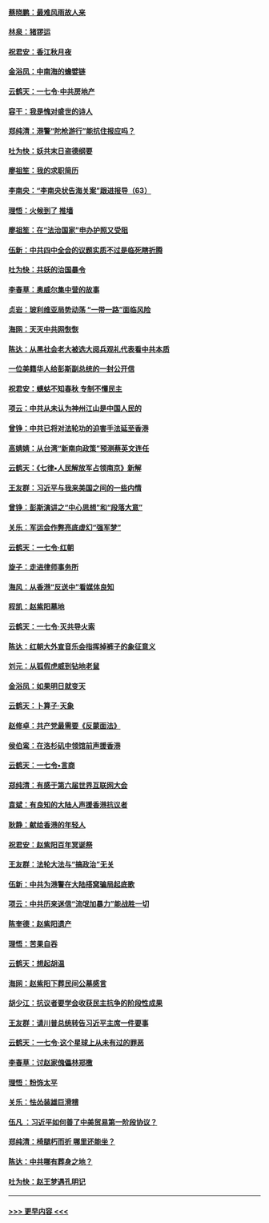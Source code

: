 #### [蔡晓鹏：最难风雨故人来](../pages/nsc993/n11633145.md?t=11051133) 
#### [林泉：猪猡运](../pages/nsc993/n11631469.md?t=11051133) 
#### [祝君安：香江秋月夜](../pages/nsc993/n11631440.md?t=11051133) 
#### [金浴凤：中南海的蟾嬖链](../pages/nsc993/n11631290.md?t=11051133) 
#### [云鹤天：一七令·中共房地产](../pages/nsc993/n11630084.md?t=11051133) 
#### [容干：我是愧对盛世的诗人](../pages/nsc993/n11630059.md?t=11051133) 
#### [郑纯清：港警“陀枪游行”能抗住报应吗？](../pages/nsc993/n11629999.md?t=11051133) 
#### [吐为快：妖共末日盗德纲要](../pages/nsc993/n11628610.md?t=11051133) 
#### [廖祖笙：我的求职简历](../pages/nsc993/n11628492.md?t=11051133) 
#### [李南央：“李南央状告海关案”跟进报导（63）](../pages/nsc993/n11627039.md?t=11051133) 
#### [理悟：火候到了 推墙](../pages/nsc993/n11626917.md?t=11051133) 
#### [廖祖笙：在“法治国家”申办护照又受阻](../pages/nsc993/n11626500.md?t=11051133) 
#### [伍新：中共四中全会的议题实质不过是临死瞎折腾](../pages/nsc993/n11621774.md?t=11051133) 
#### [吐为快：共妖的治国暴令](../pages/nsc993/n11621401.md?t=11051133) 
#### [李春草：奥威尔集中营的故事](../pages/nsc993/n11621373.md?t=11051133) 
#### [贞岩：玻利维亚局势动荡 “一带一路”面临风险](../pages/nsc993/n11619480.md?t=11051133) 
#### [海网：天灭中共网恢恢](../pages/nsc993/n11618261.md?t=11051133) 
#### [陈达：从黑社会老大被选大阅兵观礼代表看中共本质](../pages/nsc993/n11618229.md?t=11051133) 
#### [一位美籍华人给彭斯副总统的一封公开信](../pages/nsc993/n11616906.md?t=11051133) 
#### [祝君安：蟪蛄不知春秋  专制不懂民主](../pages/nsc993/n11616882.md?t=11051133) 
#### [项云：中共从未认为神州江山是中国人民的](../pages/nsc993/n11616763.md?t=11051133) 
#### [曾铮：中共已将对法轮功的迫害手法延至香港](../pages/nsc993/n11616561.md?t=11051133) 
#### [高婧婧：从台湾“新南向政策”预测蔡英文连任](../pages/nsc993/n11616518.md?t=11051133) 
#### [云鹤天：《七律▪人民解放军占领南京》新解](../pages/nsc993/n11616490.md?t=11051133) 
#### [王友群：习近平与我来美国之间的一些内情](../pages/nsc993/n11615052.md?t=11051133) 
#### [曾铮：彭斯演讲之“中心思想”和“段落大意”](../pages/nsc993/n11615020.md?t=11051133) 
#### [关乐：军运会作弊亮底虚幻“强军梦”](../pages/nsc993/n11615008.md?t=11051133) 
#### [云鹤天：一七令‧红朝](../pages/nsc993/n11615000.md?t=11051133) 
#### [旋子：走进律师事务所](../pages/nsc993/n11614894.md?t=11051133) 
#### [海风：从香港“反送中”看媒体良知](../pages/nsc993/n11614480.md?t=11051133) 
#### [程凯：赵紫阳墓地](../pages/nsc993/n11614464.md?t=11051133) 
#### [云鹤天：一七令‧灭共导火索](../pages/nsc993/n11613471.md?t=11051133) 
#### [陈达：红朝大外宣音乐会指挥掉裤子的象征意义](../pages/nsc993/n11613456.md?t=11051133) 
#### [刘元：从狐假虎威到钻地老鼠](../pages/nsc993/n11612832.md?t=11051133) 
#### [金浴凤：如果明日就变天](../pages/nsc993/n11611135.md?t=11051133) 
#### [云鹤天：卜算子‧天象](../pages/nsc993/n11609023.md?t=11051133) 
#### [赵修卓：共产党最需要《反蒙面法》](../pages/nsc993/n11608006.md?t=11051133) 
#### [侯伯鸾：在洛杉矶中领馆前声援香港](../pages/nsc993/n11607802.md?t=11051133) 
#### [云鹤天：一七令•言商](../pages/nsc993/n11606248.md?t=11051133) 
#### [郑纯清：有感于第六届世界互联网大会](../pages/nsc993/n11604718.md?t=11051133) 
#### [袁斌：有良知的大陆人声援香港抗议者](../pages/nsc993/n11603673.md?t=11051133) 
#### [耿静：献给香港的年轻人](../pages/nsc993/n11602462.md?t=11051133) 
#### [祝君安：赵紫阳百年冥诞祭](../pages/nsc993/n11601386.md?t=11051133) 
#### [王友群：法轮大法与“搞政治”无关](../pages/nsc993/n11601658.md?t=11051133) 
#### [伍新：中共为港警在大陆搭窝骗局起底歌](../pages/nsc993/n11601536.md?t=11051133) 
#### [项云：中共历来迷信“流氓加暴力”能战胜一切](../pages/nsc993/n11601496.md?t=11051133) 
#### [陈奎德：赵紫阳遗产](../pages/nsc993/n11601444.md?t=11051133) 
#### [理悟：苦果自吞](../pages/nsc993/n11601385.md?t=11051133) 
#### [云鹤天：想起胡温](../pages/nsc993/n11600033.md?t=11051133) 
#### [海网：赵紫阳下葬民间公墓感言](../pages/nsc993/n11600021.md?t=11051133) 
#### [胡少江：抗议者要学会收获民主抗争的阶段性成果](../pages/nsc993/n11599626.md?t=11051133) 
#### [王友群：请川普总统转告习近平主席一件要事](../pages/nsc993/n11599533.md?t=11051133) 
#### [云鹤天：一七令‧这个星球上从未有过的罪恶](../pages/nsc993/n11598881.md?t=11051133) 
#### [李春草：讨赵家傀儡林郑檄](../pages/nsc993/n11598789.md?t=11051133) 
#### [理悟：粉饰太平](../pages/nsc993/n11598776.md?t=11051133) 
#### [关乐：怯怂装雄巨滑稽](../pages/nsc993/n11598767.md?t=11051133) 
#### [伍凡 ：习近平如何善了中美贸易第一阶段协议？](../pages/nsc993/n11596305.md?t=11051133) 
#### [郑纯清：椅腿朽而折 哪里还能坐？](../pages/nsc993/n11596273.md?t=11051133) 
#### [陈达：中共哪有葬身之地？](../pages/nsc993/n11596253.md?t=11051133) 
#### [吐为快：赵王梦遇孔明记](../pages/nsc993/n11596208.md?t=11051133) 

----
#### [ >>> 更早内容 <<< ](../indexes/nsc993-earlier.md)
